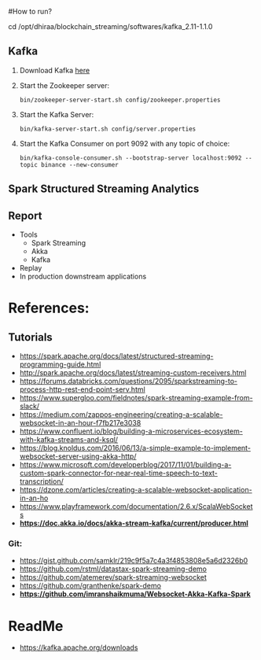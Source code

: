
#How to run?

cd /opt/dhiraa/blockchain_streaming/softwares/kafka_2.11-1.1.0

## Kafka

1. Download Kafka [here](https://kafka.apache.org/downloads)

2. Start the Zookeeper server:

   `
   bin/zookeeper-server-start.sh config/zookeeper.properties
   `
   
3. Start the Kafka Server:

   `
   bin/kafka-server-start.sh config/server.properties
   `
  
4. Start the Kafka Consumer on port 9092 with any topic of choice:

   `
   bin/kafka-console-consumer.sh --bootstrap-server localhost:9092 --topic binance --new-consumer
   `
## Spark Structured Streaming Analytics



## Report
- Tools
    - Spark Streaming
    - Akka
    - Kafka
- Replay
- In production downstream applications

# References:
## Tutorials
- https://spark.apache.org/docs/latest/structured-streaming-programming-guide.html
- http://spark.apache.org/docs/latest/streaming-custom-receivers.html
- https://forums.databricks.com/questions/2095/sparkstreaming-to-process-http-rest-end-point-serv.html
- https://www.supergloo.com/fieldnotes/spark-streaming-example-from-slack/
- https://medium.com/zappos-engineering/creating-a-scalable-websocket-in-an-hour-f7fb217e3038
- https://www.confluent.io/blog/building-a-microservices-ecosystem-with-kafka-streams-and-ksql/
- https://blog.knoldus.com/2016/06/13/a-simple-example-to-implement-websocket-server-using-akka-http/
- https://www.microsoft.com/developerblog/2017/11/01/building-a-custom-spark-connector-for-near-real-time-speech-to-text-transcription/
- https://dzone.com/articles/creating-a-scalable-websocket-application-in-an-ho
- https://www.playframework.com/documentation/2.6.x/ScalaWebSockets
- **https://doc.akka.io/docs/akka-stream-kafka/current/producer.html**

### Git:
- https://gist.github.com/samklr/219c9f5a7c4a3f4853808e5a6d2326b0
- https://github.com/rstml/datastax-spark-streaming-demo
- https://github.com/atemerev/spark-streaming-websocket
- https://github.com/granthenke/spark-demo
- **https://github.com/imranshaikmuma/Websocket-Akka-Kafka-Spark**


# ReadMe
- https://kafka.apache.org/downloads
